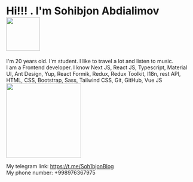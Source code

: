 ### <h1 style="center">Hi!!! . I'm Sohibjon Abdialimov <img src="https://media2.giphy.com/media/F0OJGFoTZdhVwQ4lGg/giphy.gif?cid=ecf05e47el3k8n7l3ocrokf1j7icyjuifmjies7e9debagw4&rid=giphy.gif&ct=g" width="90px"></h1> 
I'm 20 years old. I'm student. I like to travel a lot and listen to music. <br />
I am a Frontend developer. I know Next JS, React JS, Typescript, Material UI, Ant Design, Yup, React Formik, Redux, Redux Toolkit, I18n, rest API, HTML, CSS, Bootstrap, Sass, Tailwind CSS, Git, GitHub, Vue JS <br /> <img src="https://www.yoh.com/hubfs/Thoughtful%20young%20programmer%20coding%20on%20computer%20in%20the%20evening%20at%20home.jpeg" width="200px">

My telegram link: https://t.me/Soh1bjonBlog <br />
My phone number: +998976367975
